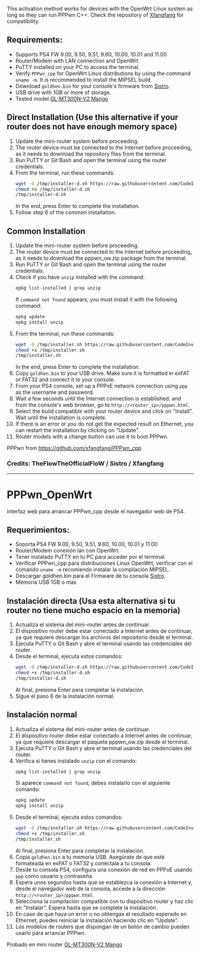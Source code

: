 This activation method works for devices with the OpenWrt Linux system as long as they can run PPPwn C++. Check the repository of [Xfangfang](https://github.com/xfangfang/PPPwn_cpp) for compatibility.

## Requirements:

- Supports PS4 FW 9.00, 9.50, 9.51, 9.60, 10.00, 10.01 and 11.00
- Router/Modem with LAN connection and OpenWrt.
- PuTTY installed on your PC to access the terminal.
- Verify `PPPwn_cpp` for OpenWrt Linux distributions by using the command `uname -m`. It is recommended to install the MIPSEL build.
- Download `goldhen.bin` for your console's firmware from [Sistro](https://github.com/GoldHEN/GoldHEN/releases).
- USB drive with 1GB or more of storage.
- Tested model [GL-MT300N-V2 Mango](https://www.gl-inet.com/products/gl-mt300n-v2/)

## Direct Installation (Use this alternative if your router does not have enough memory space)

1. Update the mini-router system before proceeding.
2. The router device must be connected to the Internet before proceeding, as it needs to download the repository files from the terminal.
3. Run PuTTY or Git Bash and open the terminal using the router credentials.
4. From the terminal, run these commands:
    ```sh
    wget -O /tmp/installer-d.sh https://raw.githubusercontent.com/CodeInvers3/PPPwn_ow/main/installer-d.sh
    chmod +x /tmp/installer-d.sh
    /tmp/installer-d.sh
    ```
    In the end, press Enter to complete the installation.
5. Follow step 6 of the common installation.

## Common Installation 

1. Update the mini-router system before proceeding.
2. The router device must be connected to the Internet before proceeding, as it needs to download the pppwn_ow.zip package from the terminal.
3. Run PuTTY or Git Bash and open the terminal using the router credentials.
4. Check if you have `unzip` installed with the command:
    ```sh
    opkg list-installed | grep unzip
    ```
    If `command not found` appears, you must install it with the following command:
    ```sh
    opkg update
    opkg install unzip
    ```
5. From the terminal, run these commands:
    ```sh
    wget -O /tmp/installer.sh https://raw.githubusercontent.com/CodeInvers3/PPPwn_ow/main/installer.sh
    chmod +x /tmp/installer.sh
    /tmp/installer.sh
    ```
    In the end, press Enter to complete the installation.
6. Copy `goldhen.bin` to your USB drive. Make sure it is formatted in exFAT or FAT32 and connect it to your console.
7. From your PS4 console, set up a PPPoE network connection using `ppp` as the username and password.
8. Wait a few seconds until the Internet connection is established, and from the console's web browser, go to `http://<router_ip>/pppwn.html`.
9. Select the build compatible with your router device and click on "Install". Wait until the installation is complete.
10. If there is an error or you do not get the expected result on Ethernet, you can restart the installation by clicking on "Update".
11. Router models with a change button can use it to boot PPPwn.

PPPwn from https://github.com/xfangfang/PPPwn_cpp

### Credits: TheFlowTheOfficialFloW / Sistro / Xfangfang

---

# PPPwn_OpenWrt
Interfaz web para arrancar PPPwn_cpp desde el navegador web de PS4.

## Requerimientos:

- Soporta PS4 FW 9.00, 9.50, 9.51, 9.60, 10.00, 10.01 y 11.00
- Router/Modem conexión lan con OpenWrt.
- Tener instalado PuTTY en tu PC para acceder por el terminal.
- Verificar PPPwn_cpp para distribuciones Linux OpenWrt, verificar con el comando `uname -m` recomiendo instalar la compilación MIPSEL.
- Descargar goldhen.bin para el Firmware de tu consola [Sistro](https://github.com/GoldHEN/GoldHEN/releases).
- Memoria USB 1GB o más

## Instalación directa (Usa esta alternativa si tu router no tiene mucho espacio en la memoria)

1. Actualiza el sistema del mini-router antes de continuar.
2. El dispositivo router debe estar conectado a Internet antes de continuar, ya que requiere descargar los archivos del repositorio desde el terminal.
3. Ejecuta PuTTY o Git Bash y abre el terminal usando las credenciales del router.
4. Desde el terminal, ejecuta estos comandos:
    ```sh
    wget -O /tmp/installer-d.sh https://raw.githubusercontent.com/CodeInvers3/PPPwn_ow/main/installer-d.sh
    chmod +x /tmp/installer-d.sh
    /tmp/installer-d.sh
    ```
    Al final, presiona Enter para completar la instalación.
5. Sigue el paso 6 de la instalación normal.

## Instalación normal

1. Actualiza el sistema del mini-router antes de continuar.
2. El dispositivo router debe estar conectado a Internet antes de continuar, ya que requiere descargar el paquete pppwn_ow.zip desde el terminal.
3. Ejecuta PuTTY o Git Bash y abre el terminal usando las credenciales del router.
4. Verifica si tienes instalado `unzip` con el comando:
    ```sh
    opkg list-installed | grep unzip
    ```
    Si aparece `command not found`, debes instalarlo con el siguiente comando:
    ```sh
    opkg update
    opkg install unzip
    ```
5. Desde el terminal, ejecuta estos comandos:
    ```sh
    wget -O /tmp/installer.sh https://raw.githubusercontent.com/CodeInvers3/PPPwn_ow/main/installer.sh
    chmod +x /tmp/installer.sh
    /tmp/installer.sh
    ```
    Al final, presiona Enter para completar la instalación.
6. Copia `goldhen.bin` a tu memoria USB. Asegúrate de que esté formateada en exFAT o FAT32 y conéctala a tu consola.
7. Desde tu consola PS4, configura una conexión de red en PPPoE usando `ppp` como usuario y contraseña.
8. Espera unos segundos hasta que se establezca la conexión a Internet y, desde el navegador web de la consola, accede a la dirección `http://<router_ip>/pppwn.html`.
9. Selecciona la compilación compatible con tu dispositivo router y haz clic en "Instalar". Espera hasta que se complete la instalación.
10. En caso de que haya un error o no obtengas el resultado esperado en Ethernet, puedes reiniciar la instalación haciendo clic en "Update".
11. Los modelos de routers que dispongan de un botón de cambio pueden usarlo para arrancar PPPwn.

Probado en mini router [GL-MT300N-V2 Mango](https://www.gl-inet.com/products/gl-mt300n-v2/)
